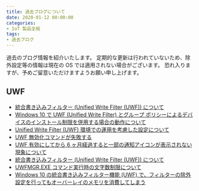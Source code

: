 ```yaml
---
title: 過去ブログについて
date: 2020-01-12 00:00:00
categories:
- IoT 製品全般
tags:
- 過去ブログ
---
```

過去のブログ情報を紹介いたします。
定期的な更新は行われていないため、除外設定等の情報は現在の OS では適用されない場合がございます。
恐れ入りますが、予めご留意いただけますようお願い申し上げます。
<!-- more -->
## UWF
- [統合書き込みフィルター (Unified Write Filter (UWF)) について](https://docs.microsoft.com/ja-jp/archive/blogs/askcorejp/unified-write-filter-info)
- [Windows 10 で UWF (Unified Write Filter) とグループ ポリシーによるデバイスのインストール制限を併用する場合の動作について](https://social.technet.microsoft.com/Forums/ja-JP/4f4f5c1c-1c83-49c2-940a-b7dc51cd1379/windows-10-12391-uwf-unified-write-filter-1239212464125231254012503?forum=Wcsupportja)
- [Unified Write Filter (UWF) 環境での運用を考慮した設定について](https://social.technet.microsoft.com/Forums/ja-JP/7cfc6009-1a55-4ee3-b892-345fe2ee2377/unified-write-filter-uwf?forum=Wcsupportja)
- [UWF 無効化コマンドが失敗する](https://social.technet.microsoft.com/Forums/ja-JP/68832722-c695-4779-a1c4-7b537db89a05/uwf-289612117721270124671251012531124891236422833259431237712427?forum=Wcsupportja)
- [UWF 有効にしてから 6 ヶ月経過すると一部の通知アイコンが表示されない現象について](https://social.technet.microsoft.com/Forums/ja-JP/4276f895-6266-4d4a-92dd-507ed694aab3/uwf-26377211771239512375123901236312425-6?forum=Wcsupportja)
- [統合書き込みフィルター (Unified Write Filter (UWF)) について](https://social.technet.microsoft.com/Forums/ja-JP/0cae72ac-dcf8-4d46-a944-f39bdb92c1c0/3211321512263601236536796124151250112451125231247912540-unified?forum=Wcsupportja)
- [UWFMGR.EXE コマンド実行時の文字数制限について](https://social.technet.microsoft.com/Forums/ja-JP/01e63d85-cacc-4286-a4b7-d397ccfa143f/uwfmgrexe?forum=Wcsupportja)
- [Windows 10 の統合書き込みフィルター機能 (UWF) で、フィルターの除外設定を行ってもオーバーレイのメモリを消費してしまう](https://social.technet.microsoft.com/Forums/ja-JP/959a7f26-3b2a-4336-9882-696bc21efbe1/windows-10?forum=Wcsupportja)